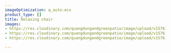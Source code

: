 ```yaml
---
imageOptimization: q_auto:eco
product_type: []
title: Relaxing chair
images:
- https://res.cloudinary.com/quangdungandgreenpatio/image/upload/v1576133510/posts/DSC07920_uhgeff.png
- https://res.cloudinary.com/quangdungandgreenpatio/image/upload/v1576133511/posts/DSC07904_evcnu9.png
- https://res.cloudinary.com/quangdungandgreenpatio/image/upload/v1576133509/posts/DSC07902_1_rtfgxi.png

---
```

